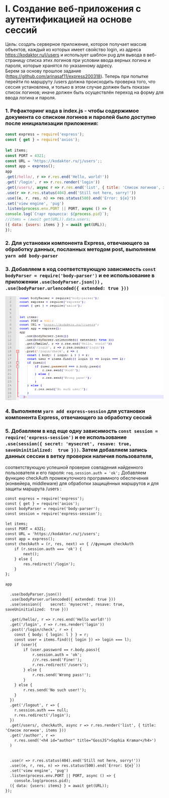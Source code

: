 # I. Создание веб-приложения с аутентификацией на основе сессий
Цель: создать серверное приложение, которое получает массив объектов, каждый из которых имеет свойство login, из адреса https://kodaktor.ru/j/users и использует шаблон pug для вывода в веб-страницу списка этих логинов при условии ввода верных логина и пароля, которые хранятся по указанному адресу.  
Берем за основу прошлое задание (https://github.com/arinasaf11/express200318). Теперь при попытке перейти по маршруту /users должна происходить проверка того, что сессия установлена, и только в этом случае должен быть показан список логинов; иначе должен быть осуществлён переход на форму для ввода логина и пароля.
### 1. Рефакторинг кода в index.js - чтобы содержимое документа со списком логинов и паролей было доступно после инициализации приложения:
```javascript
const express = require('express'); 
const { get } = require('axios'); 

let items; 
const PORT = 4321; 
const URL = 'https://kodaktor.ru/j/users';; 
const app = express(); 
app 
.get(/hello/, r => r.res.end('Hello, world!')) 
.get('/login', r => r.res.render('login'))
.get(/users/, async r => r.res.end('list', { title: 'Список логинов', items})) 
.use(r => r.res.status(404).end('Still not here, sorry!')) 
.use((e, r, res, n) => res.status(500).end('Error: ${e}')) 
.set('view engine', 'pug') 
.listen(process.env.PORT || PORT, async () => { 
console.log(`Старт процесса: ${process.pid}`); 
//items = (await get(URL)).data.users; 
({ data: {users: items } } = await get(URL)); 
});
```
### 2. Для установки компонента Express, отвечающего за обработку данных, посланных методом post, выполняем `yarn add body-parser`
### 3. Добавляем в код соответствующую зависимость `const bodyParser = require('body-parser')` и ее использование в приложении `.use(bodyParser.json())` , `.use(bodyParser.urlencoded({ extended: true }))`
![](https://github.com/arinasaf11/express-session170418/blob/master/Screenshot_5.png)
### 4. Выполняем `yarn add express-session` для установки компонента Express, отвечающего за обработку сессий
### 5. Добавляем в код еще одну зависимость `const session = require('express-session')` и ее использование `.use(session({ secret:	'mysecret',	resave:	true,	saveUninitialized:	true }))`. Затем добавляем запись данных сессии в ветку проверки наличия пользователя,
соответствующую успешной проверке совпадения найденного пользователя и его пароля: `req.session.auth = 'ok';` Добавляем функцию checkAuth промежуточного программного обеспечения (конвейера, middleware) для обработки защищённых маршрутов и для защиты маршрута /users :
```javacsript
const express = require('express');
const { get } = require('axios');
const bodyParser = require('body-parser');
const session = require('express-session');

let items;
const PORT = 4321;
const URL = 'https://kodaktor.ru/j/users';
const app = express();
const checkAuth = (r, res, next) => { //функция checkAuth
	if (r.session.auth === 'ok') {
		next();
	} else {
		res.redirect('/login');
	}
};

app

  .use(bodyParser.json())
  .use(bodyParser.urlencoded({ extended: true }))
  .use(session({	secret:	'mysecret',	resave:	true,	saveUninitialized:	true }))

  .get(/hello/, r => r.res.end('Hello world!'))
  .get('/login', r => r.res.render('login'))
  .post('/login/check', r => {
  	const { body: { login: l } } = r;
  	const user = items.find(({ login }) => login === l);
  	if (user){
  		if (user.password == r.body.pass){
  			r.session.auth = 'ok';
  			//r.res.send('Fine!');
  			r.res.redirect('/users');
  		} else {
  			r.res.send('Wrong pass!');
  		}
  	} else {
  		r.res.send('No such user!');
  	}
  })
  .get('/logout', r => {
  	r.session.auth === null;
  	r.res.redirect('/login');
  })
  .get(/users/, checkAuth, async r => r.res.render('list', { title: 'Список логинов', items }))
  .get('/author', r => 
  	r.res.send('<h4 id="author" title="GossJS">Sophia Kramar</h4>')
  )


  .use(r => r.res.status(404).end('Still not here, sorry!'))
  .use((e, r, res, n) => res.status(500).end(`Error: ${e}`))
  .set('view engine', 'pug')
  .listen(process.env.PORT || PORT, async () => {
  	console.log(process.pid);
  ({ data: {users: items} } = await get(URL));
});
```
